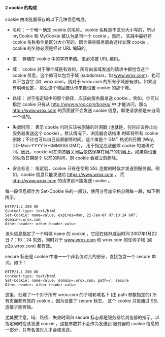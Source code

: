 #### 2 cookie 的构成

  cookie 由浏览器保存的以下几块信息构成。
  - 名称：一个唯一确定 cookie 的名称。cookie 名称是不区分大小写的，所以 myCookie 和 MyCookie 被认为是同一个 cookie 。然而，
  实践中最好将 cookie 名称看作是区分大小写的，因为某些服务器会这样处理 cookie 。cookie 的名称必须是经过 URL 编码的。

  - 值： 存储在 cookie 中的字符串值。值必须被 URL 编码。

  - 域： cookie 对于哪个域是有效的。所有向该域发送的请求中都包含这个 cookie 信息。这个值可以包含子域
  (subdomain，如 www.wrox.com)，也可以不包含它 (如 .wrox.com，则对于 wrox.com 的所有子域都有效)。如果没有明确设定，
  那么这个域回被认作来自设置 cookie 的那个域。

  - 路径： 对于指定域中的那个路径，应该向服务器发送 cookie 。例如，你可以指定 cookie 只有从 http://www.wrox.com/books/ 中
  才能访问，那么 http://www.wrox.com 的页面就不会发送 cookie 信息，即使请求都是来自同一个域的。

  - 失效时间： 表示 cookie 何时应该被删除的时间戳 (也就是，何时应该停止向服务器发送这个 cookie) 。默认情况下，浏览器会话结束
  时即将所有 cookie 删除；不过也可以自己设置删除时间。这个值是个 GMT 格式的日期 (Wdy, DD-Mon-YYYY HH:MMSSS GMT)，
  用于指定应该删除 cookie 的准确时间。因此，cookie 可在浏览器关闭后依然保存在用户的机器上。如果你设置的失效日期是个
  以前的时间，则 cookie 会被立刻删除。

  - 安全标志： 指定后，cookie 只有在使用 SSL 连接的时候才发送到服务器。例如，cookie 信息只能发送给 https://www.wrox.com ，
  而 http://www.wrox.com 的请求则不能发送 cookie 。

  每一段信息都作为 Set-Cookie 头的一部分，使用分号加空格分隔每一段，如下例所示。

    HTTP/1.1 200 OK
    Content-type: text/html
    Set-Cookie: name=value; expires=Mon, 22-Jan-07 07:10:24 GMT; domain=.wrox.com
    Other-header: other-header-value

  该头信息指定了一个叫做 name 的 cookie ，它回在格林威治时间 2007年1月22日 7：10：24 失效，同时对于 www.wrox.com 和 wrox.com
的任何子域 (如 p2p.wrox.com) 都有效。

  secure 标志是 cookie 中唯一一个非名值对儿的部分，直接包含一个 secure 单词。如下：

    HTTP/1.1 200 OK
    Content-type: text/html
    Set-Cookie: name-value; domain=.wrox.com; path=/; secure
    Other-header: other-header-value

  这里，创建了一个对于所有 wrox.com 的子域和域名下 (由 path 参数指定的) 所有页面都有效的 cookie 。因为设置了 secure 标志，
这个 cookie 只能通过 SSL 连接才能传输。

  尤其要注意，域、路径、失效时间和 secure 标志都是服务器给浏览器的指示，以指定何时应该发送 cookie 。这些参数并不会作为发送到
服务器的 cookie 信息的一部分，只有名值对儿才会被发送。